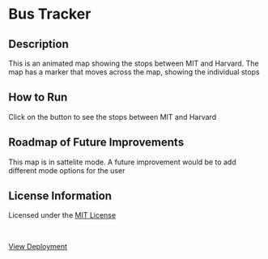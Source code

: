 # Bus Tracker

## Description
<p>This is an animated map showing the stops between MIT and Harvard. The map has a marker that moves across the map, showing the individual stops</p>

## How to Run
<p>Click on the button to see the stops between MIT and Harvard</p>

## Roadmap of Future Improvements
<p>This map is in sattelite mode. A future improvement would be to add different mode options for the user</p>

## License Information
<p>Licensed under the <a href="https://github.com/avivafischer/Bus-Tracker/blob/main/LICENSE">MIT License</a></p>

<br>

<p><a href="https://avivafischer.github.io/Bus-Tracker/">View Deployment</a></p>
